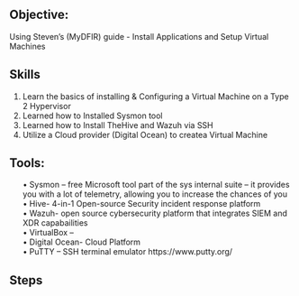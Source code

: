 ## Objective: 
Using Steven’s (MyDFIR) guide - Install Applications and Setup Virtual Machines

## Skills
1.	Learn the basics of installing & Configuring a Virtual Machine on a Type 2 Hypervisor 
2.	Learned how to Installed  Sysmon tool 
3.	Learned how to Install TheHive and Wazuh via SSH
4.	Utilize a Cloud provider (Digital Ocean) to createa Virtual Machine

## Tools:
<ul>
<l1>•	Sysmon – free Microsoft tool part of the sys internal suite – it provides you with a lot of telemetry, allowing you to increase the chances of you </l1><br/>
<l2>•	Hive- 4-in-1 Open-source Security incident response platform</l2><br/>
<l3>•	Wazuh- open source cybersecurity platform that integrates SIEM and XDR capabailities </l3><br/>
<l4>•	VirtualBox – </l4><br/>
<l5>•	Digital Ocean- Cloud Platform </l5><br/>
<l6>•	PuTTY – SSH terminal emulator https://www.putty.org/</l6><br/>
</ul>

## Steps

